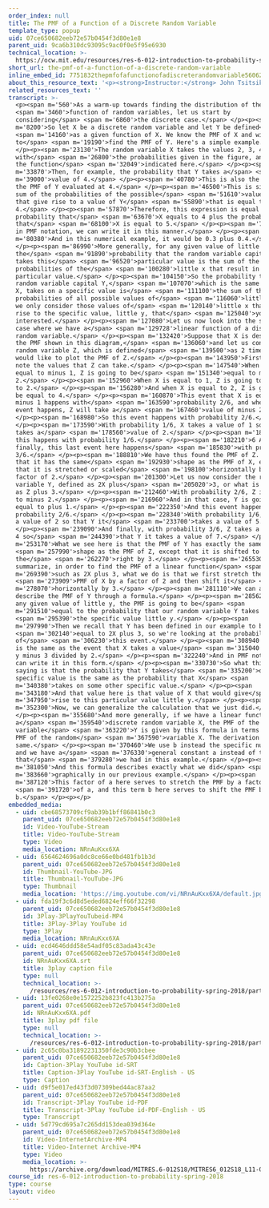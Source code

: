 ```yaml
---
order_index: null
title: The PMF of a Function of a Discrete Random Variable
template_type: popup
uid: 07ce650682eeb72e57b0454f3d80e1e8
parent_uid: 9ca6b310dc93095c9ac0f0e5f95e6930
technical_location: >-
  https://ocw.mit.edu/resources/res-6-012-introduction-to-probability-spring-2018/part-i-the-fundamentals/the-pmf-of-a-function-of-a-discrete-random-variable
short_url: the-pmf-of-a-function-of-a-discrete-random-variable
inline_embed_id: 7751832thepmfofafunctionofadiscreterandomvariable56062781
about_this_resource_text: '<p><strong>Instructor:</strong> John Tsitsiklis</p>'
related_resources_text: ''
transcript: >-
  <p><span m='560'>As a warm-up towards finding the distribution of the</span>
  <span m='3460'>function of random variables, let us start by
  considering</span> <span m='6860'>the discrete case.</span> </p><p><span
  m='8200'>So let X be a discrete random variable and let Y be defined</span>
  <span m='14160'>as a given function of X. We know the PMF of X and wish
  to</span> <span m='19190'>find the PMF of Y. Here's a simple example.</span>
  </p><p><span m='23130'>The random variable X takes the values 2, 3, 4, and 5
  with</span> <span m='26800'>the probabilities given in the figure, and Y is
  the function</span> <span m='32049'>indicated here.</span> </p><p><span
  m='33870'>Then, for example, the probability that Y takes a</span> <span
  m='39000'>value of 4.</span> </p><p><span m='40780'>This is also the value of
  the PMF of Y evaluated at 4.</span> </p><p><span m='46500'>This is simply the
  sum of the probabilities of the possible</span> <span m='51610'>values of X
  that give rise to a value of Y</span> <span m='55890'>that is equal to
  4.</span> </p><p><span m='57870'>Therefore, this expression is equal to the
  probability that</span> <span m='63670'>X equals to 4 plus the probability
  that</span> <span m='68100'>X is equal to 5.</span> </p><p><span m='70560'>Or,
  in PMF notation, we can write it in this manner.</span> </p><p><span
  m='80380'>And in this numerical example, it would be 0.3 plus 0.4.</span>
  </p><p><span m='86990'>More generally, for any given value of little y,
  the</span> <span m='91890'>probability that the random variable capital Y
  takes this</span> <span m='96520'>particular value is the sum of the
  probabilities of the</span> <span m='100280'>little x that result in that
  particular value.</span> </p><p><span m='104150'>So the probability that the
  random variable capital Y,</span> <span m='107070'>which is the same as g of
  X, takes on a specific value is</span> <span m='111100'>the sum of the
  probabilities of all possible values of</span> <span m='116060'>little x where
  we only consider those values of</span> <span m='120140'>little x that give
  rise to the specific value, little y, that</span> <span m='125040'>you're
  interested.</span> </p><p><span m='127080'>Let us now look into the special
  case where we have a</span> <span m='129728'>linear function of a discrete
  random variable.</span> </p><p><span m='132420'>Suppose that X is described by
  the PMF shown in this diagram,</span> <span m='136060'>and let us consider the
  random variable Z, which is defined</span> <span m='139500'>as 2 times X. We
  would like to plot the PMF of Z.</span> </p><p><span m='143950'>First, let us
  note the values that Z can take.</span> </p><p><span m='147540'>When X is
  equal to minus 1, Z is going to be</span> <span m='151340'>equal to minus
  2.</span> </p><p><span m='152960'>When X is equal to 1, Z is going to be equal
  to 2.</span> </p><p><span m='156280'>And when X is equal to 2, Z is going to
  be equal to 4.</span> </p><p><span m='160870'>This event that X is equal to
  minus 1 happens with</span> <span m='163590'>probability 2/6, and when that
  event happens, Z will take a</span> <span m='167460'>value of minus 2.</span>
  </p><p><span m='168980'>So this event happens with probability 2/6.</span>
  </p><p><span m='173590'>With probability 1/6, X takes a value of 1 so that Z
  takes a</span> <span m='178560'>value of 2.</span> </p><p><span m='180320'>And
  this happens with probability 1/6.</span> </p><p><span m='182210'>6 And
  finally, this last event here happens</span> <span m='185830'>with probability
  3/6.</span> </p><p><span m='188810'>We have thus found the PMF of Z. Notice
  that it has the same</span> <span m='192930'>shape as the PMF of X, except
  that it is stretched or scaled</span> <span m='198100'>horizontally by a
  factor of 2.</span> </p><p><span m='201300'>Let us now consider the random
  variable Y, defined as 2X plus</span> <span m='205020'>3, or what is the same
  as Z plus 3.</span> </p><p><span m='212460'>With probability 2/6, Z is equal
  to minus 2.</span> </p><p><span m='216960'>And in that case, Y is going to be
  equal to plus 1.</span> </p><p><span m='222350'>And this event happens with
  probability 2/6.</span> </p><p><span m='228340'>With probability 1/6, Z takes
  a value of 2 so that Y it</span> <span m='233700'>takes a value of 5.</span>
  </p><p><span m='239090'>And finally, with probability 3/6, Z takes a value of
  4 so</span> <span m='244390'>that Y it takes a value of 7.</span> </p><p><span
  m='253170'>What we see here is that the PMF of Y has exactly the same</span>
  <span m='257990'>shape as the PMF of Z, except that it is shifted to
  the</span> <span m='262270'>right by 3.</span> </p><p><span m='265530'>To
  summarize, in order to find the PMF of a linear function</span> <span
  m='269390'>such as 2X plus 3, what we do is that we first stretch the</span>
  <span m='273909'>PMF of X by a factor of 2 and then shift it</span> <span
  m='278070'>horizontally by 3.</span> </p><p><span m='281110'>We can also
  describe the PMF of Y through a formula.</span> </p><p><span m='285620'>For
  any given value of little y, the PMF is going to be</span> <span
  m='291510'>equal to the probability that our random variable Y takes on</span>
  <span m='295390'>the specific value little y.</span> </p><p><span
  m='297990'>Then we recall that Y has been defined in our example to be</span>
  <span m='302140'>equal to 2X plus 3, so we're looking at the probability
  of</span> <span m='306230'>this event.</span> </p><p><span m='308940'>But this
  is the same as the event that X takes a value</span> <span m='315040'>equal to
  y minus 3 divided by 2.</span> </p><p><span m='322240'>And in PMF notation, we
  can write it in this form.</span> </p><p><span m='330730'>So what this is
  saying is that the probability that Y takes</span> <span m='335200'>on a
  specific value is the same as the probability that X</span> <span
  m='340380'>takes on some other specific value.</span> </p><p><span
  m='343180'>And that value here is that value of X that would give</span> <span
  m='347950'>rise to this particular value little y.</span> </p><p><span
  m='352300'>Now, we can generalize the calculation that we just did.</span>
  </p><p><span m='355680'>And more generally, if we have a linear function of
  a</span> <span m='359540'>discrete random variable X, the PMF of the random
  variable</span> <span m='363220'>Y is given by this formula in terms of the
  PMF of the random</span> <span m='367590'>variable X. The derivation is the
  same.</span> </p><p><span m='370460'>We use b instead the specific number 3,
  and we have a</span> <span m='376330'>general constant a instead of the 2
  that</span> <span m='379280'>we had in this example.</span> </p><p><span
  m='381050'>And this formula describes exactly what we did</span> <span
  m='383660'>graphically in our previous example.</span> </p><p><span
  m='387120'>This factor of a here serves to stretch the PMF by a factor</span>
  <span m='391720'>of a, and this term b here serves to shift the PMF by
  b.</span> </p><p></p>
embedded_media:
  - uid: cbe68573709cf9ab39b1bff86841b0c3
    parent_uid: 07ce650682eeb72e57b0454f3d80e1e8
    id: Video-YouTube-Stream
    title: Video-YouTube-Stream
    type: Video
    media_location: NRnAuKxx6XA
  - uid: 6564624696a0dc8ce66e0bd481fb1b3d
    parent_uid: 07ce650682eeb72e57b0454f3d80e1e8
    id: Thumbnail-YouTube-JPG
    title: Thumbnail-YouTube-JPG
    type: Thumbnail
    media_location: 'https://img.youtube.com/vi/NRnAuKxx6XA/default.jpg'
  - uid: fda19f3c6d8d5eded6824eff66f32298
    parent_uid: 07ce650682eeb72e57b0454f3d80e1e8
    id: 3Play-3PlayYouTubeid-MP4
    title: 3Play-3Play YouTube id
    type: 3Play
    media_location: NRnAuKxx6XA
  - uid: ecd4646ddd58e54adf05c83ada43c43e
    parent_uid: 07ce650682eeb72e57b0454f3d80e1e8
    id: NRnAuKxx6XA.srt
    title: 3play caption file
    type: null
    technical_location: >-
      /resources/res-6-012-introduction-to-probability-spring-2018/part-i-the-fundamentals/the-pmf-of-a-function-of-a-discrete-random-variable/NRnAuKxx6XA.srt
  - uid: 13fe0268e0e1572252b823fc413b275a
    parent_uid: 07ce650682eeb72e57b0454f3d80e1e8
    id: NRnAuKxx6XA.pdf
    title: 3play pdf file
    type: null
    technical_location: >-
      /resources/res-6-012-introduction-to-probability-spring-2018/part-i-the-fundamentals/the-pmf-of-a-function-of-a-discrete-random-variable/NRnAuKxx6XA.pdf
  - uid: 2c65c0ba31892231350fde3c90b3cbee
    parent_uid: 07ce650682eeb72e57b0454f3d80e1e8
    id: Caption-3Play YouTube id-SRT
    title: Caption-3Play YouTube id-SRT-English - US
    type: Caption
  - uid: d9f5e017ed43f3d07309bed44ac87aa2
    parent_uid: 07ce650682eeb72e57b0454f3d80e1e8
    id: Transcript-3Play YouTube id-PDF
    title: Transcript-3Play YouTube id-PDF-English - US
    type: Transcript
  - uid: 5d779cd695a7c265dd153dea039d364e
    parent_uid: 07ce650682eeb72e57b0454f3d80e1e8
    id: Video-InternetArchive-MP4
    title: Video-Internet Archive-MP4
    type: Video
    media_location: >-
      https://archive.org/download/MITRES.6-012S18/MITRES6_012S18_L11-02_300k.mp4
course_id: res-6-012-introduction-to-probability-spring-2018
type: course
layout: video
---
```

